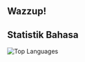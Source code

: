 ## Wazzup! 

## Statistik Bahasa
![Top Languages](https://github-readme-stats.vercel.app/api/top-langs/?username=USERNAME&layout=compact&theme=radical)


<!--
**NaufalMayland/NaufalMayland** is a ✨ _special_ ✨ repository because its `README.md` (this file) appears on your GitHub profile.

Here are some ideas to get you started:

- 🔭 I’m currently working on ...
- 🌱 I’m currently learning ...
- 👯 I’m looking to collaborate on ...
- 🤔 I’m looking for help with ...
- 💬 Ask me about ...
- 📫 How to reach me: ...
- 😄 Pronouns: ...
- ⚡ Fun fact: ...
-->
